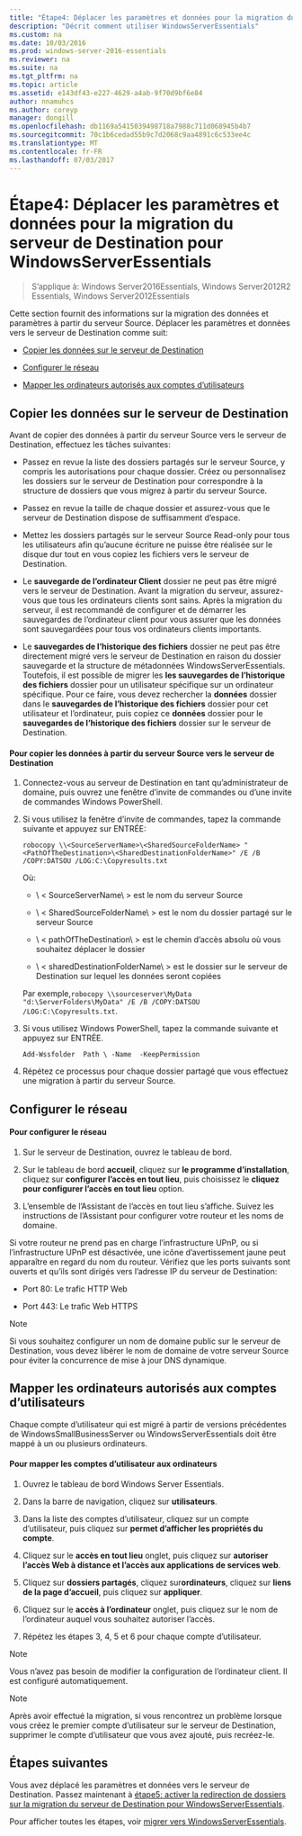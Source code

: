```yaml
---
title: "Étape4: Déplacer les paramètres et données pour la migration du serveur de Destination pour WindowsServerEssentials"
description: "Décrit comment utiliser WindowsServerEssentials"
ms.custom: na
ms.date: 10/03/2016
ms.prod: windows-server-2016-essentials
ms.reviewer: na
ms.suite: na
ms.tgt_pltfrm: na
ms.topic: article
ms.assetid: e143df43-e227-4629-a4ab-9f70d9bf6e84
author: nnamuhcs
ms.author: coreyp
manager: dongill
ms.openlocfilehash: db1169a5415039498718a7988c711d068945b4b7
ms.sourcegitcommit: 70c1b6cedad55b9c7d2068c9aa4891c6c533ee4c
ms.translationtype: MT
ms.contentlocale: fr-FR
ms.lasthandoff: 07/03/2017
---
```

# <a name="step-4-move-settings-and-data-to-the-destination-server-for-windows-server-essentials-migration"></a>Étape4: Déplacer les paramètres et données pour la migration du serveur de Destination pour WindowsServerEssentials

>S’applique à: Windows Server2016Essentials, Windows Server2012R2 Essentials, Windows Server2012Essentials

Cette section fournit des informations sur la migration des données et paramètres à partir du serveur Source. Déplacer les paramètres et données vers le serveur de Destination comme suit:  
  
-   [Copier les données sur le serveur de Destination](Step-4--Move-settings-and-data-to-the-Destination-Server-for-Windows-Server-Essentials-migration.md#BKMK_CopyData)  
  
-   [Configurer le réseau](Step-4--Move-settings-and-data-to-the-Destination-Server-for-Windows-Server-Essentials-migration.md#BKMK_Network)  
  
-   [Mapper les ordinateurs autorisés aux comptes d’utilisateurs](Step-4--Move-settings-and-data-to-the-Destination-Server-for-Windows-Server-Essentials-migration.md#BKMK_MapPermittedComputers)  
  
##  <a name="BKMK_CopyData"></a>Copier les données sur le serveur de Destination  
 Avant de copier des données à partir du serveur Source vers le serveur de Destination, effectuez les tâches suivantes:  
  
-   Passez en revue la liste des dossiers partagés sur le serveur Source, y compris les autorisations pour chaque dossier. Créez ou personnalisez les dossiers sur le serveur de Destination pour correspondre à la structure de dossiers que vous migrez à partir du serveur Source.  
  
-   Passez en revue la taille de chaque dossier et assurez-vous que le serveur de Destination dispose de suffisamment d’espace.  
  
-   Mettez les dossiers partagés sur le serveur Source Read-only pour tous les utilisateurs afin qu’aucune écriture ne puisse être réalisée sur le disque dur tout en vous copiez les fichiers vers le serveur de Destination.  
  
-   Le **sauvegarde de l’ordinateur Client** dossier ne peut pas être migré vers le serveur de Destination. Avant la migration du serveur, assurez-vous que tous les ordinateurs clients sont sains. Après la migration du serveur, il est recommandé de configurer et de démarrer les sauvegardes de l’ordinateur client pour vous assurer que les données sont sauvegardées pour tous vos ordinateurs clients importants.  
  
-   Le **sauvegardes de l’historique des fichiers** dossier ne peut pas être directement migré vers le serveur de Destination en raison du dossier sauvegarde et la structure de métadonnées WindowsServerEssentials. Toutefois, il est possible de migrer les **les sauvegardes de l’historique des fichiers** dossier pour un utilisateur spécifique sur un ordinateur spécifique. Pour ce faire, vous devez rechercher la **données** dossier dans le **sauvegardes de l’historique des fichiers** dossier pour cet utilisateur et l’ordinateur, puis copiez ce **données** dossier pour le **sauvegardes de l’historique des fichiers** dossier sur le serveur de Destination.  
  
#### <a name="to-copy-data-from-the-source-server-to-the-destination-server"></a>Pour copier les données à partir du serveur Source vers le serveur de Destination  
  
1.  Connectez-vous au serveur de Destination en tant qu’administrateur de domaine, puis ouvrez une fenêtre d’invite de commandes ou d’une invite de commandes Windows PowerShell.  
  
2.  Si vous utilisez la fenêtre d’invite de commandes, tapez la commande suivante et appuyez sur ENTRÉE:  
  
    `robocopy \\<SourceServerName>\<SharedSourceFolderName> "<PathOfTheDestination>\<SharedDestinationFolderName>" /E /B /COPY:DATSOU /LOG:C:\Copyresults.txt`
  
     Où:  
  
    -   \ < SourceServerName\ > est le nom du serveur Source  
  
    -   \ < SharedSourceFolderName\ > est le nom du dossier partagé sur le serveur Source  
  
    -   \ < pathOfTheDestination\ > est le chemin d’accès absolu où vous souhaitez déplacer le dossier  
  
    -   \ < sharedDestinationFolderName\ > est le dossier sur le serveur de Destination sur lequel les données seront copiées  
  
     Par exemple,`robocopy \\sourceserver\MyData "d:\ServerFolders\MyData" /E /B /COPY:DATSOU /LOG:C:\Copyresults.txt`.  
  
3.  Si vous utilisez Windows PowerShell, tapez la commande suivante et appuyez sur ENTRÉE.  
  
     `Add-Wssfolder  Path \ -Name  -KeepPermission`  
  
4.  Répétez ce processus pour chaque dossier partagé que vous effectuez une migration à partir du serveur Source.  
  
##  <a name="BKMK_Network"></a>Configurer le réseau  
  
#### <a name="to-configure-the-network"></a>Pour configurer le réseau  
  
1.  Sur le serveur de Destination, ouvrez le tableau de bord.  
  
2.  Sur le tableau de bord **accueil**, cliquez sur **le programme d’installation**, cliquez sur **configurer l’accès en tout lieu**, puis choisissez le **cliquez pour configurer l’accès en tout lieu** option.  
  
3.  L’ensemble de l’Assistant de l’accès en tout lieu s’affiche. Suivez les instructions de l’Assistant pour configurer votre routeur et les noms de domaine.  
  
 Si votre routeur ne prend pas en charge l’infrastructure UPnP, ou si l’infrastructure UPnP est désactivée, une icône d’avertissement jaune peut apparaître en regard du nom du routeur. Vérifiez que les ports suivants sont ouverts et qu’ils sont dirigés vers l’adresse IP du serveur de Destination:  
  
-   Port 80: Le trafic HTTP Web  
  
-   Port 443: Le trafic Web HTTPS  
  
> [!NOTE]
>  Si vous souhaitez configurer un nom de domaine public sur le serveur de Destination, vous devez libérer le nom de domaine de votre serveur Source pour éviter la concurrence de mise à jour DNS dynamique.  
  
##  <a name="BKMK_MapPermittedComputers"></a>Mapper les ordinateurs autorisés aux comptes d’utilisateurs  
 Chaque compte d’utilisateur qui est migré à partir de versions précédentes de WindowsSmallBusinessServer ou WindowsServerEssentials doit être mappé à un ou plusieurs ordinateurs.  
  
#### <a name="to-map-user-accounts-to-computers"></a>Pour mapper les comptes d’utilisateur aux ordinateurs  
  
1.  Ouvrez le tableau de bord Windows Server Essentials.  
  
2.  Dans la barre de navigation, cliquez sur **utilisateurs**.  
  
3.  Dans la liste des comptes d’utilisateur, cliquez sur un compte d’utilisateur, puis cliquez sur **permet d’afficher les propriétés du compte**.  
  
4.  Cliquez sur le **accès en tout lieu** onglet, puis cliquez sur **autoriser l’accès Web à distance et l’accès aux applications de services web**.  
  
5.  Cliquez sur **dossiers partagés**, cliquez sur**ordinateurs**, cliquez sur **liens de la page d’accueil**, puis cliquez sur **appliquer**.  
  
6.  Cliquez sur le **accès à l’ordinateur** onglet, puis cliquez sur le nom de l’ordinateur auquel vous souhaitez autoriser l’accès.  
  
7.  Répétez les étapes 3, 4, 5 et 6 pour chaque compte d’utilisateur.  
  
> [!NOTE]
>  Vous n’avez pas besoin de modifier la configuration de l’ordinateur client. Il est configuré automatiquement.  
  
> [!NOTE]
>  Après avoir effectué la migration, si vous rencontrez un problème lorsque vous créez le premier compte d’utilisateur sur le serveur de Destination, supprimer le compte d’utilisateur que vous avez ajouté, puis recréez-le.  
  
## <a name="next-steps"></a>Étapes suivantes  
 Vous avez déplacé les paramètres et données vers le serveur de Destination. Passez maintenant à [étape5: activer la redirection de dossiers sur la migration du serveur de Destination pour WindowsServerEssentials](Step-5--Enable-folder-redirection-on-the-Destination-Server-for-Windows-Server-Essentials-migration.md).  
  

Pour afficher toutes les étapes, voir [migrer vers WindowsServerEssentials](Migrate-from-Previous-Versions-to-Windows-Server-Essentials-or-Windows-Server-Essentials-Experience.md).

